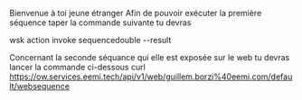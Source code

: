 Bienvenue à toi jeune étranger
Afin de pouvoir exécuter la première séquence taper la commande suivante tu devras

wsk action invoke sequencedouble  --result

Concernant la seconde séquance qui elle est exposée sur le web tu devras lancer la commande ci-dessous
curl https://ow.services.eemi.tech/api/v1/web/guillem.borzi%40eemi.com/default/websequence
